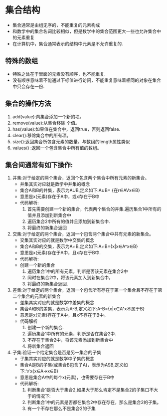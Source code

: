 # 集合结构
* 集合通常是由组无序的，不能重复的元素构成
* 和数学中的集合名词比较相似，但是数学中的集合范围更大一些也允许集合中的元素重复
* 在计算机中，集合通常表示的结构中元素是不允许重复的.
## 特殊的数组
* 特殊之处在于里面的元素没有顺序，也不能重复.
* 没有顺序意味着不能通过下标值进行访问，不能重复意味着相同的对象在集合中只会存在一份.
## 集合的操作方法
1. add(value):向集合添加一个新的项。
2. remove(value):从集合移除 个值。
3. has(value):如果值在集合中，返回true，否则返回false.
4. clear():移除集合中的所有项。
5. size():返回集合所包含元素的数量。与数组的length属性类似
6. values() :返回一个包含集合中所有值的数组。
## 集合间通常有如下操作:
1. 并集:对于给定的两个集合，返回个包含两个集合中所有元素的新集合。
   * 并集其实对应就是数学中并集的概念
   * 集合A和B的井集，表示为AUB,定义如下:A∪B= {在r∈AVx∈B}
   * 意思是x(元素)存在于A中，或x存在于B中
   * 代码解析:
     1. 首先需要创建一个新的集合，代表两个集合的并集.遍历集合1中所有的值并且添加到新集合中
     2. 遍历集合2中所有的值并且添加到新集合中.
     3. 将最终的新集合返回
2. 交集:对于给定的两个集合，返回一个包含两个集合中共有元素的新集合。
   * 交集其实对应的就是数学中交集的概念
   * 集合A和B的交集，表示为A∩B,定义如下:A∩B={x|x∈A^x∈B}
   * 意思是x(元素)存在于A中，且x存在于B中.
   * 代码解析:
   * 创建一个新的集合
     1. 遍历集合1中的所有元素，判断是否该元素在集合2中
     2. 同时在集合2中，将该元素加入到新集合中，
     3. 将最终的新集合返回.
3. 差集:对于给定的两个集合，返回一个包含所有存在于第一个集合且不存在于第二个集合的元素的新集合
   * 差集其实对应的就是数学中差集的概念
   * 集合A和B的差集，表示为A-B,定义如下:A-B={x|x∈A^x不属于B}
   * 意思是x(元素)存在于A中，且x不存在于B中。
   * 代码解析
     1. 创建一个新的集合.
     2. 遍历集合1中所有的元素，判断是否在集合2中.
     3. 不存在于集合2中，将该元素添加到新集合中
     4. 将新集合返回
4. 子集:验证一个给定集合是否是另一集合的子集
   * 子集其实对应的就是数学中子集的概念
   * 集合A是B的子集(或集合B包含了A)，表示为ASB,定义如下:∀x{x∈A→x∈B}
   * 意思是集合A中的每个x(元素)，也需要存在于B中
   * 代码解析:
     1. 判断集合1是否大于集合2,如果大于那么肯定不是集合2的子集口不大于的情况下:
     2. 判断集合1中的元素是否都在集合2中存在存在，那么是集合2的子集。
     3. 有一个不存在那么不是集合2的子集
